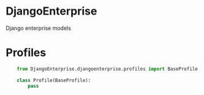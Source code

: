 # DjangoEnterprise
Django enterprise models

# Profiles

```python
    from DjangoEnterprise.djangoenterprise.profiles import BaseProfile
    
    class Profile(BaseProfile):
        pass
```
